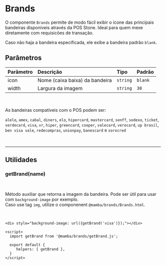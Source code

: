 # Brands

O componente `Brands` permite de modo fácil exibir o ícone das principais bandeiras disponíveis através da POS Stone. Ideal para quem mexe diretamente com requisicões de transação.

Caso não haja a bandeira especificada, ele exibe a bandeira padrão `blank`.

<!-- @example ./example/Example.html -->

## Parâmetros

| Parâmetro | Descrição                      | Tipo     | Padrão  |
| :-------- | :----------------------------- | :------- | :------ |
| icon      | Nome (caixa baixa) da bandeira | `string` | `blank` |
| width     | Largura da imagem              | `string` | `30`    |

<br />

As bandeiras compatíveis com o POS podem ser:

`alelo`, `amex`, `cabal`, `diners`, `elo`, `hipercard`, `mastercard`, `senff`, `sodexo`, `ticket`, `verdecard`, `visa`, `vr`, `hiper`, `greencard`, `cooper`, `valecard`, `verocard`, `up brasil`, `ben visa vale`, `redecompras`, `unionpay`, `banescard` e `sorocred`

<br />

---

## Utilidades

### getBrand(name)

<br />

Método auxiliar que retorna a imagem da bandeira. Pode ser útil para usar com `background-image` por exemplo. <br />
Caso use tag `img`, utilize o componenent `@mamba/brands/Brands.html`.

<br />

```
<div style="background-image: url({getBrand('visa')});"></div>

<script>
  import getBrand from '@mamba/brands/getBrand.js';

  export default {
     helpers: { getBrand },
  }
</script>
```

